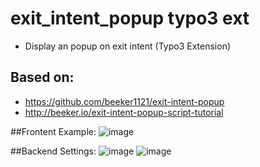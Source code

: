# exit_intent_popup typo3 ext
* Display an popup on exit intent (Typo3 Extension) 

## Based on:
* https://github.com/beeker1121/exit-intent-popup
* http://beeker.io/exit-intent-popup-script-tutorial

##Frontent Example:
![image](https://snag.gy/p6qvUc.jpg)

##Backend Settings:
![image](https://snag.gy/lxoDcn.jpg)
![image](https://snag.gy/rcuNj1.jpg)